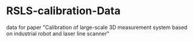 # RSLS-calibration-Data
data for paper "Calibration of large-scale 3D measurement system based on industrial robot and laser line scanner"
